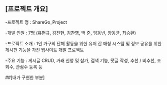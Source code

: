 ## [프로젝트 개요]

-프로젝트 명 : ShareGo_Project

-개발 인원 : 7명 (유현규, 김진현, 김찬영, 백 준, 임동빈, 양동균, 최승환)

-프로젝트 소개 : 1인 가구의 단체 활동을 위한 유저 간 매칭 시스템 및 정보 공유를 위한 게시판 기능을 가진 웹사이트 개발 프로젝트

-주요 기능 : 게시글 CRUD, 거래 신청 및 참가, 검색 기능, 댓글 작성, 추천 / 비추천, 조회수, 관심수 등록 등


##[내가 구현한 부분]
